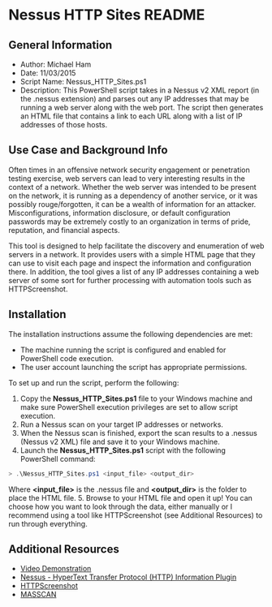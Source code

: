 # Nessus HTTP Sites README

## General Information
* Author: Michael Ham
* Date: 11/03/2015
* Script Name: Nessus_HTTP_Sites.ps1
* Description: This PowerShell script takes in a Nessus v2 XML report (in the .nessus extension) and parses out any IP addresses that may be running a web server along with the web port.  The script then generates an HTML file that contains a link to each URL along with a list of IP addresses of those hosts.

## Use Case and Background Info
Often times in an offensive network security engagement or penetration testing exercise, web servers can lead to very interesting results in the context of a network.  Whether the web server was intended to be present on the network, it is running as a dependency of another service, or it was possibly rouge/forgotten, it can be a wealth of information for an attacker.  Misconfigurations, information disclosure, or default configuration passwords may be extremely costly to an organization in terms of pride, reputation, and financial aspects.

This tool is designed to help facilitate the discovery and enumeration of web servers in a network.  It provides users with a simple HTML page that they can use to visit each page and inspect the information and configuration there.  In addition, the tool gives a list of any IP addresses containing a web server of some sort for further processing with automation tools such as HTTPScreenshot.

## Installation
The installation instructions assume the following dependencies are met:
* The machine running the script is configured and enabled for PowerShell code execution.
* The user account launching the script has appropriate permissions.

To set up and run the script, perform the following:

1. Copy the **Nessus_HTTP_Sites.ps1** file to your Windows machine and make sure PowerShell execution privileges are set to allow script execution.
2. Run a Nessus scan on your target IP addresses or networks.
3. When the Nessus scan is finished, export the scan results to a .nessus (Nessus v2 XML) file and save it to your Windows machine.
4. Launch the **Nessus_HTTP_Sites.ps1** script with the following PowerShell command:
```PowerShell
> .\Nessus_HTTP_Sites.ps1 <input_file> <output_dir>
```
Where **<input_file>** is the .nessus file and **<output_dir>** is the folder to place the HTML file.
5. Browse to your HTML file and open it up!  You can choose how you want to look through the data, either manually or I recommend using a tool like HTTPScreenshot (see Additional Resources) to run through everything.

## Additional Resources
* [Video Demonstration](https://youtu.be/Q_cGxYIKxxE)
* [Nessus - HyperText Transfer Protocol (HTTP) Information Plugin](http://www.tenable.com/plugins/index.php?view=single&id=24260)
* [HTTPScreenshot](https://github.com/breenmachine/httpscreenshot)
* [MASSCAN](https://github.com/robertdavidgraham/masscan)